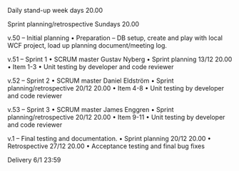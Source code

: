 Daily stand-up week days 20.00

Sprint planning/retrospective Sundays 20.00

v.50 – Initial planning
  •	Preparation – DB setup, create and play with local WCF project, load up planning document/meeting log.

v.51 – Sprint 1 
  •	SCRUM master Gustav Nyberg
  •	Sprint planning 13/12 20.00
  •	Item 1-3
  •	Unit testing by developer and code reviewer

v.52 – Sprint 2
  •	SCRUM master Daniel Eldström
  •	Sprint planning/retrospective 20/12 20.00
  •	Item 4-8
  •	Unit testing by developer and code reviewer

v.53 – Sprint 3
  •	SCRUM master James Enggren
  •	Sprint planning/retrospective 20/12 20.00
  •	Item 9-11
  •	Unit testing by developer and code reviewer

v.1 – Final testing and documentation.
  •	Sprint planning 20/12 20.00
  •	Retrospective 27/12 20.00
  •	Acceptance testing and final bug fixes

Delivery 6/1 23:59

